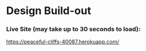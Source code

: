 # Design Build-out
### Live Site (may take up to 30 seconds to load):
https://peaceful-cliffs-40087.herokuapp.com/